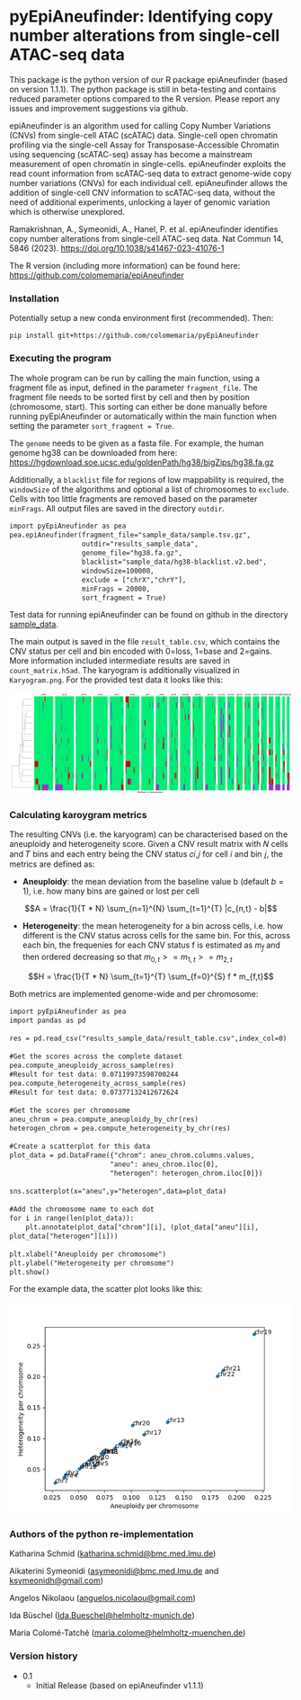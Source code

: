 # pyEpiAneufinder: Identifying copy number alterations from single-cell ATAC-seq data

This package is the python version of our R package epiAneufinder (based on version 1.1.1). The python package is still in beta-testing and contains reduced parameter options compared to the R version. Please report any issues and improvement suggestions via github.

epiAneufinder is an algorithm used for calling Copy Number Variations (CNVs) from single-cell ATAC (scATAC) data. Single-cell open chromatin profiling via the single-cell Assay for Transposase-Accessible Chromatin using sequencing (scATAC-seq) assay has become a mainstream measurement of open chromatin in single-cells. epiAneufinder exploits the read count information from scATAC-seq data to extract genome-wide copy number variations (CNVs) for each individual cell. epiAneufinder allows the addition of single-cell CNV information to scATAC-seq data, without the need of additional experiments, unlocking a layer of genomic variation which is otherwise unexplored.

Ramakrishnan, A., Symeonidi, A., Hanel, P. et al. epiAneufinder identifies copy number alterations from single-cell ATAC-seq data. Nat Commun 14, 5846 (2023). https://doi.org/10.1038/s41467-023-41076-1

The R version (including more information) can be found here: https://github.com/colomemaria/epiAneufinder

### Installation

Potentially setup a new conda environment first (recommended). Then:

```
pip install git+https://github.com/colomemaria/pyEpiAneufinder
```

### Executing the program

The whole program can be run by calling the main function, using a fragment file as input, defined in the parameter `fragment_file`. The fragment file needs to be sorted first by cell and then by position (chromosome, start). This sorting can either be done manually before running pyEpiAneufinder or automatically within the main function when setting the parameter `sort_fragment = True`.

The `genome` needs to be  given as a fasta file. For example, the human genome hg38 can be downloaded from here:
https://hgdownload.soe.ucsc.edu/goldenPath/hg38/bigZips/hg38.fa.gz

Additionally, a `blacklist` file for regions of low mappability is required, the `windowSize` of the algorithms and optional a list of chromosomes to `exclude`. Cells with too little fragments are removed based on the parameter `minFrags`. All output files are saved in the directory `outdir`. 

```
import pyEpiAneufinder as pea
pea.epiAneufinder(fragment_file="sample_data/sample.tsv.gz", 
                  outdir="results_sample_data", 
                  genome_file="hg38.fa.gz", 
                  blacklist="sample_data/hg38-blacklist.v2.bed",
                  windowSize=100000, 
                  exclude = ["chrX","chrY"],
                  minFrags = 20000,
                  sort_fragment = True)
```

Test data for running epiAneufinder can be found on github in the directory [sample_data](sample_data).

The main output is saved in the file `result_table.csv`, which contains the CNV status per cell and bin encoded with 0=loss, 1=base and 2=gains. More information included intermediate results are saved in `count_matrix.h5ad`. The karyogram is additionally visualized in `Karyogram.png`. For the provided test data it looks like this:

![Karyogram test data](sample_data/Karyogram.png)

### Calculating karoygram metrics

The resulting CNVs (i.e. the karyogram) can be characterised based on the aneuploidy and heterogeneity score. Given a CNV result matrix with 𝑁 cells and 𝑇 bins and each entry being the CNV status 𝑐𝑖,𝑗 for cell 𝑖 and bin 𝑗, the metrics are defined as:

* **Aneuploidy**: the mean deviation from the baseline value b (default $b=1$), i.e. how many bins are gained or lost per cell

$$A = \frac{1}{T * N} \sum_{n=1}^{N} \sum_{t=1}^{T} |c_{n,t} - b|$$

* **Heterogeneity**: the mean heterogeneity for a bin across cells, i.e. how different is the CNV status across cells for the same bin. For this, across each bin, the frequenies for each CNV status f is estimated as $m_f$ and then ordered decreasing so that $m_{0,t} >= m_{1,t}  >= m_{2,t}$

$$H = \frac{1}{T * N} \sum_{t=1}^{T} \sum_{f=0}^{S} f * m_{f,t}$$

Both metrics are implemented genome-wide and per chromosome:

```
import pyEpiAneufinder as pea
import pandas as pd

res = pd.read_csv("results_sample_data/result_table.csv",index_col=0)

#Get the scores across the complete dataset
pea.compute_aneuploidy_across_sample(res)
#Result for test data: 0.07119973598700244
pea.compute_heterogeneity_across_sample(res)
#Result for test data: 0.07377132412672624

#Get the scores per chromosome
aneu_chrom = pea.compute_aneuploidy_by_chr(res)
heterogen_chrom = pea.compute_heterogeneity_by_chr(res)

#Create a scatterplot for this data
plot_data = pd.DataFrame({"chrom": aneu_chrom.columns.values,
                         "aneu": aneu_chrom.iloc[0],
                         "heterogen": heterogen_chrom.iloc[0]})
                         
sns.scatterplot(x="aneu",y="heterogen",data=plot_data)

#Add the chromosome name to each dot
for i in range(len(plot_data)):
    plt.annotate(plot_data["chrom"][i], (plot_data["aneu"][i], plot_data["heterogen"][i]))
    
plt.xlabel("Aneuploidy per chromosome")
plt.ylabel("Heterogeneity per chromsome")
plt.show()                         
```

For the example data, the scatter plot looks like this:

![Scatterplot Aneuploidy vs Heterogeneity](sample_data/scatter_aneu_heterogen.png)

### Authors of the python re-implementation

Katharina Schmid (katharina.schmid@bmc.med.lmu.de)

Aikaterini Symeonidi (asymeonidi@bmc.med.lmu.de and ksymeonidh@gmail.com)

Angelos Nikolaou (anguelos.nicolaou@gmail.com)

Ida Büschel (Ida.Bueschel@helmholtz-munich.de)

Maria Colomé-Tatché (maria.colome@helmholtz-muenchen.de)

### Version history

* 0.1
    * Initial Release (based on epiAneufinder v1.1.1)
